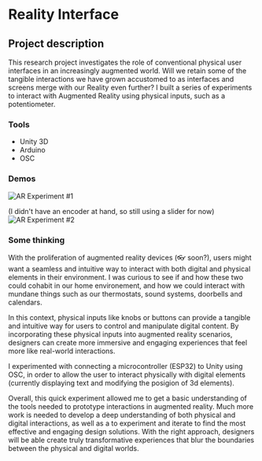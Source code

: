 # Reality Interface

## Project description
 
This research project investigates the role of conventional physical user interfaces in an increasingly augmented world.
Will we retain some of the tangible interactions we have grown accustomed to as interfaces and screens merge with our Reality even further? 
I built a series of experiments to interact with Augmented Reality using physical inputs, such as a potentiometer. 

### Tools ###
- Unity 3D
- Arduino
- OSC


### Demos ###
![AR Experiment #1](https://github.com/troglodisme/MCX/blob/main/gifs/MCX_low.gif)

(I didn't have an encoder at hand, so still using a slider for now)
![AR Experiment #2](https://github.com/troglodisme/MCX/blob/main/gifs/MCX2.gif)


### Some thinking ###
With the proliferation of augmented reality devices (👓 soon?), users might want a seamless and intuitive way to interact with both digital and physical elements in their environment. I was curious to see if and how these two could cohabit in our home environement, and how we could interact with mundane things such as our thermostats, sound systems, doorbells and calendars. 

In this context, physical inputs like knobs or buttons can provide a tangible and intuitive way for users to control and manipulate digital content. By incorporating these physical inputs into augmented reality scenarios, designers can create more immersive and engaging experiences that feel more like real-world interactions.

I experimented with connecting a microcontroller (ESP32) to Unity using OSC, in order to allow the user to interact physically with digital elements (currently displaying text and modifying the posigion of 3d elements).

Overall, this quick experiment allowed me to get a basic understanding of the tools needed to prototype interactions in augmented reality. Much more work is needed to develop a deep understanding of both physical and digital interactions, as well as a to experiment and iterate to find the most effective and engaging design solutions. With the right approach, designers will be able create truly transformative experiences that blur the boundaries between the physical and digital worlds.


